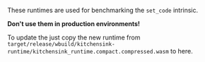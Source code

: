 These runtimes are used for benchmarking the `set_code` intrinsic.

**Don't use them in production environments!**

To update the just copy the new runtime from
`target/release/wbuild/kitchensink-runtime/kitchensink_runtime.compact.compressed.wasm` to here.
